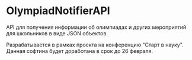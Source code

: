 # OlympiadNotifierAPI
API для получения информации об олимпиадах и других мероприятий для школьников в виде JSON объектов.

Разрабатывается в рамках проекта на конференцию "Старт в науку". Данная софтина будет доработана в срок до 26 февраля.
